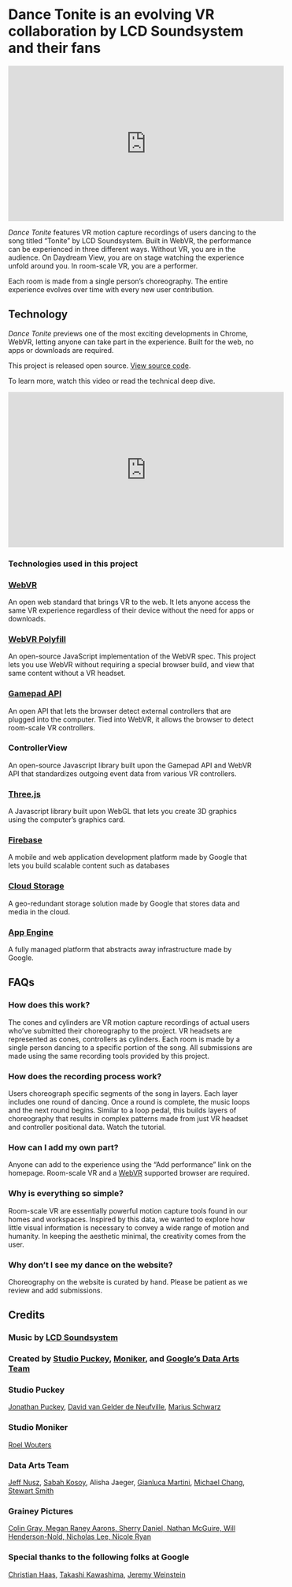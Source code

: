 # Dance Tonite is an evolving VR collaboration by LCD Soundsystem and their fans

<div class="about-video-container">
  <iframe width="560" height="315" src="https://www.youtube.com/embed/WdL_IsD646I" frameborder="0" allowfullscreen></iframe>
</div>

_Dance Tonite_ features VR motion capture recordings of users dancing to the song titled “Tonite” by LCD Soundsystem. Built in WebVR, the performance can be experienced in three different ways. Without VR, you are in the audience. On Daydream View, you are on stage watching the experience unfold around you. In room-scale VR, you are a performer.

Each room is made from a single person’s choreography. The entire experience evolves over time with every new user contribution.  

## Technology
_Dance Tonite_ previews one of the most exciting developments in Chrome, WebVR, letting anyone can take part in the experience. Built for the web, no apps or downloads are required.

This project is released open source. [View source code](https://github.com/puckey/you-move-me).

To learn more, watch this video or read the technical deep dive.

<div class="about-video-container">
  <iframe width="560" height="315" src="https://www.youtube.com/embed/WdL_IsD646I" frameborder="0" allowfullscreen></iframe>
</div>

### Technologies used in this project

<div class="column-wrapper">
  <div>
    <h3><a href="http://webvr.info">WebVR</a></h3>
    An open web standard that brings VR to the web. It lets anyone access the same VR experience regardless of their device without the need for apps or downloads.
  </div>

  <div>
    <h3><a href="https://github.com/googlevr/webvr-polyfill">WebVR Polyfill</a></h3>
    An open-source JavaScript implementation of the WebVR spec. This project lets you use WebVR without requiring a special browser build, and view that same content without a VR headset.
  </div>

  <div>
    <h3><a href="https://w3c.github.io/gamepad/">Gamepad API</a></h3>
    An open API that lets the browser detect external controllers that are plugged into the computer. Tied into WebVR, it allows the browser to detect room-scale VR controllers.
  </div>

  <div>
    <h3>ControllerView</h3>
    An open-source Javascript library built upon the Gamepad API and WebVR API that standardizes outgoing event data from various VR controllers.
  </div>

  <div>
    <h3><a href="http://threejs.org">Three.js</a></h3>
    A Javascript library built upon WebGL that lets you create 3D graphics using the computer’s graphics card.
  </div>

  <div>
    <h3><a href="https://firebase.google.com/">Firebase</a></h3>
    A mobile and web application development platform made by Google that lets you build scalable content such as databases
  </div>

  <div>
    <h3><a href="https://cloud.google.com/storage/">Cloud Storage</a></h3>
    A geo-redundant storage solution made by Google that stores data and media in the cloud.
  </div>

  <div>
    <h3><a href="https://cloud.google.com/appengine/">App Engine</a></h3>
    A fully managed platform that abstracts away infrastructure made by Google.
  </div>
</div>


## FAQs

### How does this work?
The cones and cylinders are VR motion capture recordings of actual users who’ve submitted their choreography to the project. VR headsets are represented as cones, controllers as cylinders. Each room is made by a single person dancing to a specific portion of the song. All submissions are made using the same recording tools provided by this project.

### How does the recording process work?
Users choreograph specific segments of the song in layers. Each layer includes one round of dancing. Once a round is complete, the music loops and the next round begins. Similar to a loop pedal, this builds layers of choreography that results in complex patterns made from just VR headset and controller positional data. Watch the tutorial.

### How can I add my own part?
Anyone can add to the experience using the “Add performance” link on the homepage. Room-scale VR and a [WebVR](http://webvr.info) supported browser are required.

### Why is everything so simple?
Room-scale VR are essentially powerful motion capture tools found in our homes and workspaces. Inspired by this data, we wanted to explore how little visual information is necessary to convey a wide range of motion and humanity. In keeping the aesthetic minimal, the creativity comes from the user.

### Why don’t I see my dance on the website?
Choreography on the website is curated by hand. Please be patient as we review and add submissions.

<div class="credits-intro">
  <h2>Credits</h2>

  <h3>Music by <a href="http://lcdsoundsystem.com">LCD Soundsystem</a></h3>

  <h3>Created by <a href="http://puckey.studio">Studio Puckey</a>, <a href="http://studiomoniker.com">Moniker</a>, and <a href="http://workshop.chromeexperiments.com/">Google’s Data Arts Team</a></h3>

</div><div class="credits">
  <h3>Studio Puckey</h3>
  <a href="http://puckey.studio">
    Jonathan Puckey</a>,
  <a href="http://neufv.website">
    David van Gelder de Neufville</a>,
  <a href="http://mariusschwarz.com">
    Marius Schwarz
  </a>

  <h3>Studio Moniker</h3>
  <a href="http://studiomoniker.com">
    Roel Wouters
  </a>

  <h3>Data Arts Team</h3>
  <a href="http://custom-logic.com">
    Jeff Nusz</a>,
  <a href="http://sabahme.com">
    Sabah Kosoy</a>,
  Alisha Jaeger,
  <a href="http://gianlucamartini.me/">
    Gianluca Martini</a>,
  <a href="http://minmax.design/">
    Michael Chang</a>,
  <a href="http://stewartsmith.io/">
    Stewart Smith
  </a>

  <h3>Grainey Pictures</h3>
  <a href="http://gpixer.com">
    Colin Gray, Megan Raney Aarons, Sherry Daniel, Nathan McGuire, Will Henderson-Nold, Nicholas Lee, Nicole Ryan
  </a>

  <h3>Special thanks to the following folks at Google</h3>
  <a href="http://haasmade.com/">
    Christian Haas</a>,
  <a href="http://takashikawashima.com/">
    Takashi Kawashima</a>,
  <a href="http://grow.io">
    Jeremy Weinstein</a>
</div>
